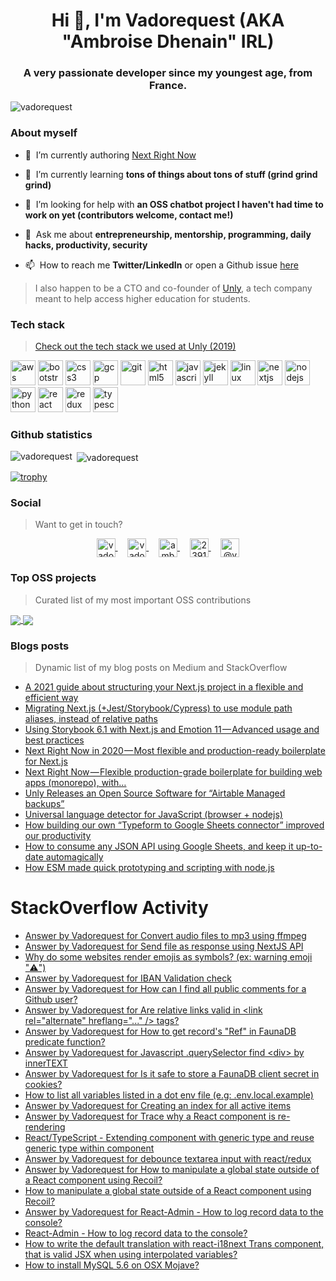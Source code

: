 <h1 align="center">Hi 👋, I'm Vadorequest (AKA "Ambroise Dhenain" IRL)</h1>
<h3 align="center">A very passionate developer since my youngest age, from France.</h3>

<p align="left">
  <img src="https://komarev.com/ghpvc/?username=vadorequest" alt="vadorequest" />
</p>

### About myself

- 🔭&nbsp;&nbsp;I’m currently authoring [Next Right Now](https://github.com/UnlyEd/next-right-now)

- 🌱&nbsp;&nbsp;I’m currently learning **tons of things about tons of stuff (grind grind grind)**

- 🤝&nbsp;&nbsp;I’m looking for help with **an OSS chatbot project I haven't had time to work on yet (contributors welcome, contact me!)**

- 💬&nbsp;&nbsp;Ask me about **entrepreneurship, mentorship, programming, daily hacks, productivity, security**

- 📫&nbsp;&nbsp;How to reach me **Twitter/LinkedIn** or open a Github issue [here](https://github.com/Vadorequest/Vadorequest/issues?q=is%3Aissue+is%3Aopen+sort%3Aupdated-desc)

> I also happen to be a CTO and co-founder of [Unly](https://unly.org/), a tech company meant to help access higher education for students.

### Tech stack

> [Check out the tech stack we used at Unly (2019)](https://stackshare.io/unly/2019)

<p align="left">
  <img src="https://devicons.github.io/devicon/devicon.git/icons/amazonwebservices/amazonwebservices-original-wordmark.svg" alt="aws" width="40" height="40"/> 
  <img src="https://devicons.github.io/devicon/devicon.git/icons/bootstrap/bootstrap-plain.svg" alt="bootstrap" width="40" height="40"/> 
  <img src="https://devicons.github.io/devicon/devicon.git/icons/css3/css3-original-wordmark.svg" alt="css3" width="40" height="40"/> 
  <img src="https://www.vectorlogo.zone/logos/google_cloud/google_cloud-icon.svg" alt="gcp" width="40" height="40"/> 
  <img src="https://www.vectorlogo.zone/logos/git-scm/git-scm-icon.svg" alt="git" width="40" height="40"/> 
  <img src="https://devicons.github.io/devicon/devicon.git/icons/html5/html5-original-wordmark.svg" alt="html5" width="40" height="40"/> 
  <img src="https://devicons.github.io/devicon/devicon.git/icons/javascript/javascript-original.svg" alt="javascript" width="40" height="40"/> 
  <img src="https://www.vectorlogo.zone/logos/jekyllrb/jekyllrb-icon.svg" alt="jekyll" width="40" height="40"/> 
  <img src="https://devicons.github.io/devicon/devicon.git/icons/linux/linux-original.svg" alt="linux" width="40" height="40"/> 
  <img src="https://cdn.worldvectorlogo.com/logos/nextjs-3.svg" alt="nextjs" width="40" height="40"/> 
  <img src="https://devicons.github.io/devicon/devicon.git/icons/nodejs/nodejs-original-wordmark.svg" alt="nodejs" width="40" height="40"/> 
  <img src="https://devicons.github.io/devicon/devicon.git/icons/python/python-original.svg" alt="python" width="40" height="40"/> 
  <img src="https://devicons.github.io/devicon/devicon.git/icons/react/react-original-wordmark.svg" alt="react" width="40" height="40"/> 
  <img src="https://devicons.github.io/devicon/devicon.git/icons/redux/redux-original.svg" alt="redux" width="40" height="40"/> 
  <img src="https://devicons.github.io/devicon/devicon.git/icons/typescript/typescript-original.svg" alt="typescript" width="40" height="40"/>
</p>

### Github statistics

<p>
  <img align="left" src="https://github-readme-stats.vercel.app/api/top-langs/?username=vadorequest&layout=compact&hide=php,smarty&bg_color=30,e96443,904e95&title_color=fff&text_color=fff" alt="vadorequest" />&nbsp;<img align="center" src="https://github-readme-stats.vercel.app/api?username=vadorequest&show_icons=true&count_private=true&show_icons=true&hide=php&bg_color=30,e96443,904e95&title_color=fff&text_color=fff" alt="vadorequest" />
</p>

[![trophy](https://github-profile-trophy.vercel.app/?username=vadorequest)](https://github.com/ryo-ma/github-profile-trophy)


### Social

> Want to get in touch?

<p align="center">
  <a href="https://dev.to/vadorequest" target="blank">
    <img align="center" src="https://cdn.jsdelivr.net/npm/simple-icons@3.0.1/icons/dev-dot-to.svg" alt="vadorequest" height="30" width="30" />
  </a>&nbsp;&nbsp;&nbsp;
  <a href="https://twitter.com/vadorequest" target="blank">
    <img align="center" src="https://cdn.jsdelivr.net/npm/simple-icons@3.0.1/icons/twitter.svg" alt="vadorequest" height="30" width="30" />
  </a>&nbsp;&nbsp;&nbsp;
  <a href="https://linkedin.com/in/ambroise-dhenain" target="blank">
    <img align="center" src="https://cdn.jsdelivr.net/npm/simple-icons@3.0.1/icons/linkedin.svg" alt="ambroise-dhenain" height="30" width="30" />
  </a>&nbsp;&nbsp;&nbsp;
  <a href="https://stackoverflow.com/users/2391795" target="blank">
    <img align="center" src="https://cdn.jsdelivr.net/npm/simple-icons@3.0.1/icons/stackoverflow.svg" alt="2391795" height="30" width="30" />
  </a>&nbsp;&nbsp;&nbsp;
  <a href="https://medium.com/@vadorequest" target="blank">
    <img align="center" src="https://cdn.jsdelivr.net/npm/simple-icons@3.0.1/icons/medium.svg" alt="@vadorequest" height="30" width="30" />
  </a>
</p>

### Top OSS projects

> Curated list of my most important OSS contributions

<a href="https://github.com/UnlyEd/next-right-now">
  <img align="center" src="https://github-readme-stats.vercel.app/api/pin/?username=unlyed&repo=next-right-now" />
</a>

<a href="https://github.com/UnlyEd/next-typescript-api-zeit-boilerplate">
  <img align="center" src="https://github-readme-stats.vercel.app/api/pin/?username=unlyed&repo=next-typescript-api-zeit-boilerplate" />
</a>


### Blogs posts

> Dynamic list of my blog posts on Medium and StackOverflow

<!-- BLOG-POST-LIST:START -->
- [A 2021 guide about structuring your Next.js project in a flexible and efficient way](https://medium.com/unly-org/a-2021-guide-about-structuring-your-next-js-project-in-a-flexible-and-efficient-way-b5459a2a946e?source=rss-3e4790365c74------2)
- [Migrating Next.js &lpar;+Jest/Storybook/Cypress&rpar; to use module path aliases, instead of relative paths](https://medium.com/unly-org/migrating-next-js-jest-storybook-cypress-to-use-module-path-aliases-instead-of-relative-paths-5b7d62c5e9cb?source=rss-3e4790365c74------2)
- [Using Storybook 6.1 with Next.js and Emotion 11 — Advanced usage and best practices](https://medium.com/unly-org/using-storybook-6-1-with-next-js-and-emotion-11-advanced-usage-and-best-practices-77a73db46bdb?source=rss-3e4790365c74------2)
- [Next Right Now in 2020 — Most flexible and production-ready boilerplate for Next.js](https://medium.com/unly-org/next-right-now-in-2020-most-flexible-and-production-ready-boilerplate-for-next-js-c7e39bf1474?source=rss-3e4790365c74------2)
- [Next Right Now — Flexible production-grade boilerplate for building web apps &lpar;monorepo&rpar;, with…](https://medium.com/unly-org/next-right-now-flexible-production-grade-boilerplate-for-building-web-apps-monorepo-with-b4b92288e89b?source=rss-3e4790365c74------2)
- [Unly Releases an Open Source Software for “Airtable Managed backups”](https://medium.com/unly-org/unly-releases-an-open-source-software-for-airtable-managed-backups-919fbdba2a3b?source=rss-3e4790365c74------2)
- [Universal language detector for JavaScript &lpar;browser + nodejs&rpar;](https://medium.com/unly-org/universal-language-detector-for-javascript-browser-nodejs-31a271f923a?source=rss-3e4790365c74------2)
- [How building our own “Typeform to Google Sheets connector” improved our productivity](https://medium.com/unly-org/how-building-our-own-typeform-to-google-sheets-connector-improved-our-productivity-2a902ce3a480?source=rss-3e4790365c74------2)
- [How to consume any JSON API using Google Sheets, and keep it up-to-date automagically](https://medium.com/unly-org/how-to-consume-any-json-api-using-google-sheets-and-keep-it-up-to-date-automagically-fb6e94521abd?source=rss-3e4790365c74------2)
- [How ESM made quick prototyping and scripting with node.js](https://medium.com/unly-org/how-esm-made-quick-prototyping-and-scripting-with-node-js-4a3749d40c5f?source=rss-3e4790365c74------2)
<!-- BLOG-POST-LIST:END -->

# StackOverflow Activity
<!-- STACKOVERFLOW:START -->
- [Answer by Vadorequest for Convert audio files to mp3 using ffmpeg](https://stackoverflow.com/questions/3255674/convert-audio-files-to-mp3-using-ffmpeg/70449834#70449834)
- [Answer by Vadorequest for Send file as response using NextJS API](https://stackoverflow.com/questions/63066985/send-file-as-response-using-nextjs-api/70089343#70089343)
- [Why do some websites render emojis as symbols? &lpar;ex: warning emoji &quot;⚠️&quot;&rpar;](https://stackoverflow.com/questions/69809016/why-do-some-websites-render-emojis-as-symbols-ex-warning-emoji-%ef%b8%8f)
- [Answer by Vadorequest for IBAN Validation check](https://stackoverflow.com/questions/21928083/iban-validation-check/69498676#69498676)
- [Answer by Vadorequest for How can I find all public comments for a Github user?](https://stackoverflow.com/questions/39568301/how-can-i-find-all-public-comments-for-a-github-user/67713052#67713052)
- [Answer by Vadorequest for Are relative links valid in &lt;link rel=&quot;alternate&quot; hreflang=&quot;...&quot; /&gt; tags?](https://stackoverflow.com/questions/28291574/are-relative-links-valid-in-link-rel-alternate-hreflang-tags/67476915#67476915)
- [Answer by Vadorequest for How to get record&#39;s &quot;Ref&quot; in FaunaDB predicate function?](https://stackoverflow.com/questions/67418091/how-to-get-records-ref-in-faunadb-predicate-function/67418593#67418593)
- [Answer by Vadorequest for Javascript .querySelector find &lt;div&gt; by innerTEXT](https://stackoverflow.com/questions/37098405/javascript-queryselector-find-div-by-innertext/67398903#67398903)
- [Answer by Vadorequest for Is it safe to store a FaunaDB client secret in cookies?](https://stackoverflow.com/questions/67185927/is-it-safe-to-store-a-faunadb-client-secret-in-cookies/67191026#67191026)
- [How to list all variables listed in a dot env file &lpar;e.g: .env.local.example&rpar;](https://stackoverflow.com/questions/66950285/how-to-list-all-variables-listed-in-a-dot-env-file-e-g-env-local-example)
- [Answer by Vadorequest for Creating an index for all active items](https://stackoverflow.com/questions/66825397/creating-an-index-for-all-active-items/66830880#66830880)
- [Answer by Vadorequest for Trace why a React component is re-rendering](https://stackoverflow.com/questions/41004631/trace-why-a-react-component-is-re-rendering/66604983#66604983)
- [React/TypeScript - Extending component with generic type and reuse generic type within component](https://stackoverflow.com/questions/66398473/react-typescript-extending-component-with-generic-type-and-reuse-generic-type)
- [Answer by Vadorequest for debounce textarea input with react/redux](https://stackoverflow.com/questions/43709356/debounce-textarea-input-with-react-redux/66199329#66199329)
- [Answer by Vadorequest for How to manipulate a global state outside of a React component using Recoil?](https://stackoverflow.com/questions/66107118/how-to-manipulate-a-global-state-outside-of-a-react-component-using-recoil/66175616#66175616)
- [How to manipulate a global state outside of a React component using Recoil?](https://stackoverflow.com/questions/66107118/how-to-manipulate-a-global-state-outside-of-a-react-component-using-recoil)
- [Answer by Vadorequest for React-Admin - How to log record data to the console?](https://stackoverflow.com/questions/60592417/react-admin-how-to-log-record-data-to-the-console/60592484#60592484)
- [React-Admin - How to log record data to the console?](https://stackoverflow.com/questions/60592417/react-admin-how-to-log-record-data-to-the-console)
- [How to write the default translation with react-i18next Trans component, that is valid JSX when using interpolated variables?](https://stackoverflow.com/questions/59643243/how-to-write-the-default-translation-with-react-i18next-trans-component-that-is)
- [How to install MySQL 5.6 on OSX Mojave?](https://stackoverflow.com/questions/54935512/how-to-install-mysql-5-6-on-osx-mojave)
<!-- STACKOVERFLOW:END -->
